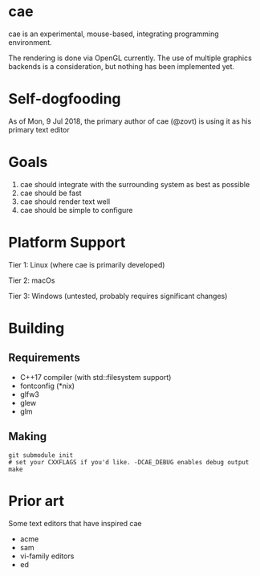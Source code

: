 # cae
cae is an experimental, mouse-based, integrating programming environment.

The rendering is done via OpenGL currently. The use of multiple graphics backends
is a consideration, but nothing has been implemented yet.

# Self-dogfooding
As of Mon, 9 Jul 2018, the primary author of cae (@zovt) is using it as his primary
text editor

# Goals
1. cae should integrate with the surrounding system as best as possible
2. cae should be fast
3. cae should render text well
4. cae should be simple to configure

# Platform Support
Tier 1: Linux (where cae is primarily developed)

Tier 2: macOs

Tier 3: Windows (untested, probably requires significant changes)

# Building
## Requirements
- C++17 compiler (with std::filesystem support)
- fontconfig (*nix)
- glfw3
- glew
- glm

## Making
```
git submodule init
# set your CXXFLAGS if you'd like. -DCAE_DEBUG enables debug output
make
```

# Prior art
Some text editors that have inspired cae

- acme
- sam
- vi-family editors
- ed

